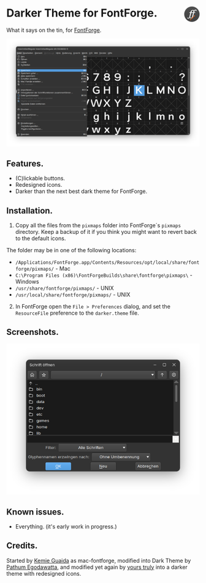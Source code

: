 # Darker Theme for FontForge. <img align="right" height="40" src="/_assets/dark_logo.svg">

What it says on the tin, for [FontForge](http://fontforge.org).

<p align="center">
  <img width="1316" alt="Screenshot of the UI." src="/_assets/main.png">
</p>

## Features.

* (C)lickable buttons.
* Redesigned icons.
* Darker than the next best dark theme for FontForge.

## Installation.

1. Copy all the files from the `pixmaps` folder into FontForge´s `pixmaps` directory. Keep a backup of it if you think you might want to revert back to the default icons.

The folder may be in one of the following locations:

*  `/Applications/FontForge.app/Contents/Resources/opt/local/share/fontforge/pixmaps/` - Mac
*  `C:\Program Files (x86)\FontForgeBuilds\share\fontforge\pixmaps\` - Windows
*  `/usr/share/fontforge/pixmaps/` - UNIX
*  `/usr/local/share/fontforge/pixmaps/` - UNIX

2. In FontForge open the `File > Preferences` dialog, and set the `ResourceFile` preference to the `darker.theme` file.

## Screenshots.

<p align="center">
  <img width="643" alt="Screenshot of the UI." src="/_assets/open.png">
</p>

## Known issues.

* Everything. (it's early work in progress.)

## Credits.

Started by [Kemie Guaida](http://www.monolinea.com) as mac-fontforge, modified into Dark Theme by [Pathum Egodawatta](http://mooniak.com), and modified yet again by [yours truly](https://pprmint.de) into a darker theme with redesigned icons.
